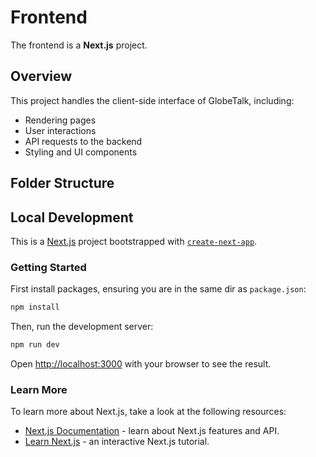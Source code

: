 # Frontend

The frontend is a **Next.js** project.

## Overview

This project handles the client-side interface of GlobeTalk, including:

- Rendering pages
- User interactions
- API requests to the backend
- Styling and UI components

## Folder Structure

## Local Development
This is a [Next.js](https://nextjs.org) project bootstrapped with [`create-next-app`](https://nextjs.org/docs/app/api-reference/cli/create-next-app).

### Getting Started

First install packages, ensuring you are in the same dir as `package.json`:

```bash
npm install
```

Then, run the development server:
```bash
npm run dev
```

Open [http://localhost:3000](http://localhost:3000) with your browser to see the result.


### Learn More

To learn more about Next.js, take a look at the following resources:

- [Next.js Documentation](https://nextjs.org/docs) - learn about Next.js features and API.
- [Learn Next.js](https://nextjs.org/learn) - an interactive Next.js tutorial.